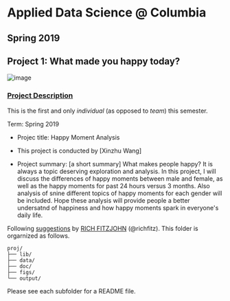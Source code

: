 # Applied Data Science @ Columbia
## Spring 2019
## Project 1: What made you happy today?

![image](figs/title.jpeg)

### [Project Description](doc/Proj1_desc.md)
This is the first and only *individual* (as opposed to *team*) this semester. 

Term: Spring 2019

+ Projec title: Happy Moment Analysis
+ This project is conducted by [Xinzhu Wang]

+ Project summary: [a short summary] What makes people happy? It is always a topic deserving exploration and analysis. In this project, I will discuss the differences of happy moments between male and female, as well as the happy moments for past 24 hours versus 3 months. Also analysis of snine different topics of happy moments for each gender will be included. Hope these analysis will provide people a better undersatnd of happiness and how happy moments spark in everyone's daily life. 

Following [suggestions](http://nicercode.github.io/blog/2013-04-05-projects/) by [RICH FITZJOHN](http://nicercode.github.io/about/#Team) (@richfitz). This folder is orgarnized as follows.

```
proj/
├── lib/
├── data/
├── doc/
├── figs/
└── output/
```

Please see each subfolder for a README file.
